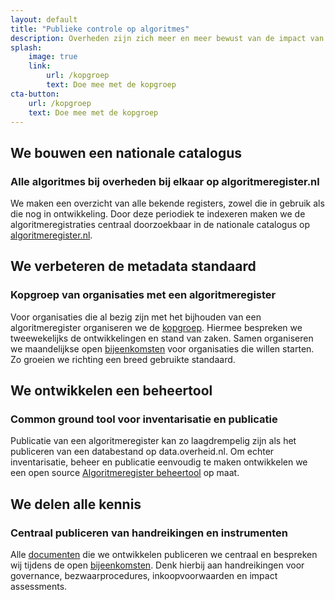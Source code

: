```yaml
---
layout: default
title: "Publieke controle op algoritmes"
description: Overheden zijn zich meer en meer bewust van de impact van algoritmes op publieke waarden. In het programma 'Publieke controle op algoritmes' ontwikkelden de G4, de 12 Provincies, de Politie en Rijkswaterstaat gezamenlijk beleidsinstrumenten voor algoritmes en een algoritmeregister prototype. In dit vervolgprogramma richen we ons op het in de praktijk brengen hiervan.
splash:
    image: true
    link:
        url: /kopgroep
        text: Doe mee met de kopgroep
cta-button:
    url: /kopgroep
    text: Doe mee met de kopgroep
---
```

## We bouwen een nationale catalogus
### Alle algoritmes bij overheden bij elkaar op algoritmeregister.nl

We maken een overzicht van alle bekende registers, zowel die in gebruik als die nog in ontwikkeling. Door deze periodiek te indexeren maken we de algoritmeregistraties centraal doorzoekbaar in de nationale catalogus op <a href="https://www.algoritmeregister.nl">algoritmeregister.nl</a>.

## We verbeteren de metadata standaard
### Kopgroep van organisaties met een algoritmeregister

Voor organisaties die al bezig zijn met het bijhouden van een algoritmeregister organiseren we de <a href="/kopgroep">kopgroep</a>. Hiermee bespreken we tweewekelijks de ontwikkelingen en stand van zaken. Samen organiseren we maandelijkse open <a href="/bijeenkomsten">bijeenkomsten</a> voor organisaties die willen starten. Zo groeien we richting een breed gebruikte standaard.

## We ontwikkelen een beheertool
### Common ground tool voor inventarisatie en publicatie
Publicatie van een algoritmeregister kan zo laagdrempelig zijn als het publiceren van een databestand op data.overheid.nl. Om echter inventarisatie, beheer en publicatie eenvoudig te maken ontwikkelen we een open source <a href="/beheertool">Algoritmeregister beheertool</a> op maat.

## We delen alle kennis
### Centraal publiceren van handreikingen en instrumenten

Alle <a href="/documenten">documenten</a> die we ontwikkelen publiceren we centraal en bespreken wij tijdens de open <a href="/bijeenkomsten">bijeenkomsten</a>. Denk hierbij aan handreikingen voor governance, bezwaarprocedures, inkoopvoorwaarden en impact assessments.